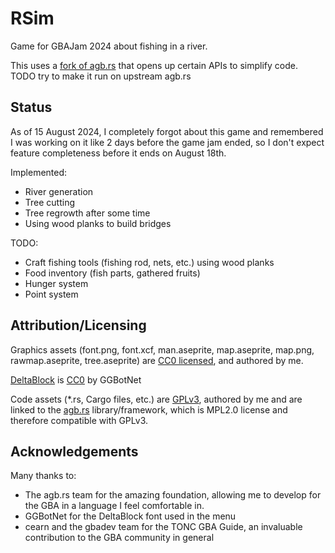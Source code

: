 # RSim
Game for GBAJam 2024 about fishing in a river.

This uses a [fork of agb.rs](https://github.com/kouta-kun/agb/) that opens up certain APIs to simplify code. TODO try to make it run on upstream agb.rs

## Status
As of 15 August 2024, I completely forgot about this game and remembered I was working on it like 2 days before the game jam ended, so I don't expect feature completeness before it ends on August 18th.

Implemented:

- River generation
- Tree cutting
- Tree regrowth after some time
- Using wood planks to build bridges

TODO:

- Craft fishing tools (fishing rod, nets, etc.) using wood planks
- Food inventory (fish parts, gathered fruits)
- Hunger system
- Point system


## Attribution/Licensing

Graphics assets (font.png, font.xcf, man.aseprite, map.aseprite, map.png, rawmap.aseprite, tree.aseprite) are [CC0 licensed](./license.assets.md), and authored by me.

[DeltaBlock](https://ggbot.itch.io/delta-block-font) is [CC0](./license.assets.md) by GGBotNet

Code assets (*.rs, Cargo files, etc.) are [GPLv3](./license.code.md), authored by me and are linked to the [agb.rs](https://github.com/agbrs/agb) library/framework, which is MPL2.0 license and therefore compatible with GPLv3.

## Acknowledgements

Many thanks to:

- The agb.rs team for the amazing foundation, allowing me to develop for the GBA in a language I feel comfortable in.
- GGBotNet for the DeltaBlock font used in the menu
- cearn and the gbadev team for the TONC GBA Guide, an invaluable contribution to the GBA community in general